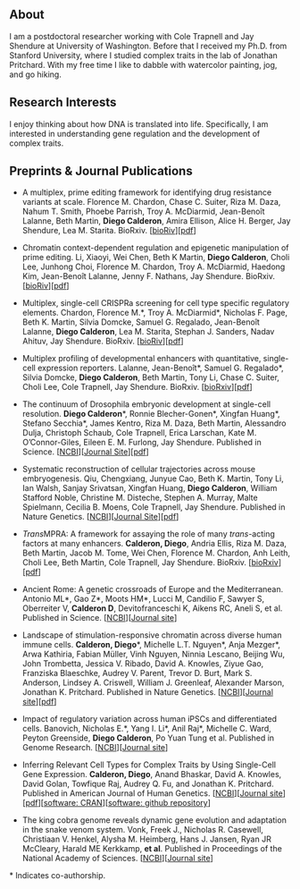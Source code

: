 ## About

I am a postdoctoral researcher working with Cole Trapnell and Jay Shendure at University of Washington. Before that I received my Ph.D. from Stanford University, where I studied complex traits in the lab of Jonathan Pritchard. With my free time I like to dabble with watercolor painting, jog, and go hiking.

## Research Interests

I enjoy thinking about how DNA is translated into life. Specifically, I am interested in understanding gene regulation and the development of complex traits.

## Preprints & Journal Publications

+ A multiplex, prime editing framework for identifying drug resistance variants at scale. Florence M. Chardon, Chase C. Suiter, Riza M. Daza, Nahum T. Smith, Phoebe Parrish, Troy A. McDiarmid, Jean-Benoît Lalanne, Beth Martin, **Diego Calderon**, Amira Ellison, Alice H. Berger, Jay Shendure, Lea M. Starita. BioRxiv. [[bioRiv](https://www.biorxiv.org/content/10.1101/2023.07.27.550902v1)][[pdf](2023.07.27.550902v1.full.pdf)]

+ Chromatin context-dependent regulation and epigenetic manipulation of prime editing. Li, Xiaoyi, Wei Chen, Beth K Martin,  **Diego Calderon**, Choli Lee, Junhong Choi, Florence M. Chardon, Troy A. McDiarmid, Haedong Kim, Jean-Benoît Lalanne, Jenny F. Nathans, Jay Shendure. BioRxiv. [[bioRiv](https://www.biorxiv.org/content/10.1101/2023.04.12.536587v1)][[pdf](2023.04.12.536587v1.full.pdf)]

+ Multiplex, single-cell CRISPRa screening for cell type specific regulatory elements. Chardon, Florence M.\*, Troy A. McDiarmid\*, Nicholas F. Page, Beth K. Martin, Silvia Domcke, Samuel G. Regalado, Jean-Benoît Lalanne, **Diego Calderon**, Lea M. Starita, Stephan J. Sanders, Nadav Ahituv, Jay Shendure. BioRxiv. [[bioRiv](https://www.biorxiv.org/content/10.1101/2023.03.28.534017v1)][[pdf](2023.03.28.534017v1.full.pdf)]

+ Multiplex profiling of developmental enhancers with quantitative, single-cell expression reporters. Lalanne, Jean-Benoît\*, Samuel G. Regalado\*, Silvia Domcke, **Diego Calderon**, Beth Martin, Tony Li, Chase C. Suiter, Choli Lee, Cole Trapnell, Jay Shendure. BioRxiv. [[bioRxiv](https://www.biorxiv.org/content/10.1101/2022.12.10.519236v1)][[pdf](2022.12.10.519236v1.full.pdf)]

+ The continuum of Drosophila embryonic development at single-cell resolution. **Diego Calderon**\*, Ronnie Blecher-Gonen\*, Xingfan Huang\*, Stefano Secchia\*, James Kentro, Riza M. Daza, Beth Martin, Alessandro Dulja, Christoph Schaub, Cole Trapnell, Erica Larschan, Kate M. O’Connor-Giles, Eileen E. M. Furlong, Jay Shendure. Published in Science. [[NCBI](https://pubmed.ncbi.nlm.nih.gov/35926038/)][[Journal Site](https://www.science.org/doi/10.1126/science.abn5800)][[pdf](science.abn5800.pdf)]

+ Systematic reconstruction of cellular trajectories across mouse embryogenesis. Qiu, Chengxiang, Junyue Cao, Beth K. Martin, Tony Li, Ian Walsh, Sanjay Srivatsan, Xingfan Huang, **Diego Calderon**, William Stafford Noble, Christine M. Disteche, Stephen A. Murray, Malte Spielmann, Cecilia B. Moens, Cole Trapnell, Jay Shendure. Published in Nature Genetics. [[NCBI](https://pubmed.ncbi.nlm.nih.gov/35288709/)][[Journal Site](https://www.nature.com/articles/s41588-022-01018-x)][[pdf](s41588-022-01018-x.pdf)]

+ *Trans*MPRA: A framework for assaying the role of many *trans*-acting factors at many enhancers. **Calderon, Diego**, Andria Ellis, Riza M. Daza, Beth Martin, Jacob M. Tome, Wei Chen, Florence M. Chardon, Anh Leith, Choli Lee, Beth Martin, Cole Trapnell, Jay Shendure. BioRxiv. [[bioRxiv](https://www.biorxiv.org/content/10.1101/2020.09.30.321323v1)][[pdf](2020.09.30.321323v1.full.pdf)]

+ Ancient Rome: A genetic crossroads of Europe and the Mediterranean. Antonio ML\*, Gao Z\*, Moots HM\*, Lucci M, Candilio F, Sawyer S, Oberreiter V, **Calderon D**, Devitofranceschi K, Aikens RC, Aneli S, et al. Published in Science. [[NCBI](https://www.ncbi.nlm.nih.gov/pubmed/31699931)][[Journal site](https://science.sciencemag.org/content/366/6466/708.full)]

+ Landscape of stimulation-responsive chromatin across diverse human immune cells. **Calderon, Diego**\*, Michelle L.T. Nguyen\*, Anja Mezger\*, Arwa Kathiria, Fabian Müller, Vinh Nguyen, Ninnia Lescano, Beijing Wu, John Trombetta, Jessica V. Ribado, David A. Knowles, Ziyue Gao, Franziska Blaeschke, Audrey V. Parent, Trevor D. Burt, Mark S. Anderson, Lindsey A. Criswell, William J. Greenleaf, Alexander Marson, Jonathan K. Pritchard. Published in Nature Genetics. [[NCBI](https://www.ncbi.nlm.nih.gov/pubmed/31570894)][[Journal site](https://www.nature.com/articles/s41588-019-0505-9)][[pdf](nihms-1538431.pdf)]

+ Impact of regulatory variation across human iPSCs and differentiated cells. Banovich, Nicholas E.\*, Yang I. Li\*, Anil Raj\*, Michelle C. Ward, Peyton Greenside, **Diego Calderon**, Po Yuan Tung et al. Published in Genome Research. [[NCBI](https://www.ncbi.nlm.nih.gov/pubmed/29208628)][[Journal site](https://genome.cshlp.org/content/28/1/122.long)]

+ Inferring Relevant Cell Types for Complex Traits by Using Single-Cell Gene Expression. **Calderon, Diego**, Anand Bhaskar, David A. Knowles, David Golan, Towfique Raj, Audrey Q. Fu, and Jonathan K. Pritchard. Published in American Journal of Human Genetics. [[NCBI](https://www.ncbi.nlm.nih.gov/pubmed/29106824)][[Journal site](http://www.cell.com/ajhg/fulltext/S0002-9297(17)30378-6)][[pdf](1-s2.0-S0002929717303786-main.pdf)][[software: CRAN](https://cran.r-project.org/package=rolypoly)][[software: github repository](https://github.com/dcalderon/rolypoly)]

+ The king cobra genome reveals dynamic gene evolution and adaptation in the snake venom system. Vonk, Freek J., Nicholas R. Casewell, Christiaan V. Henkel, Alysha M. Heimberg, Hans J. Jansen, Ryan JR McCleary, Harald ME Kerkkamp, **et al**. Published in Proceedings of the National Academy of Sciences. [[NCBI](https://www.ncbi.nlm.nih.gov/pubmed/24297900)][[Journal site](https://www.pnas.org/content/110/51/20651.long)]

\* Indicates co-authorship.